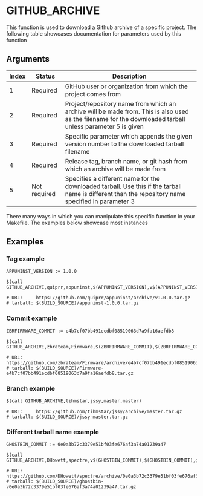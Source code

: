 # GITHUB_ARCHIVE

This function is used to download a Github archive of a specific project. The following table showcases documentation for parameters used by this function

## Arguments

| Index | Status | Description |
|-------|--------|-------------|
| 1 | Required | GitHub user or organization from which the project comes from |
| 2 | Required | Project/repository name from which an archive will be made from. This is also used as the filename for the downloaded tarball unless parameter 5 is given |
| 3 | Required | Specific parameter which appends the given version number to the downloaded tarball filename |
| 4 | Required | Release tag, branch name, or git hash from which an archive will be made from |
| 5 | Not required | Specifies a different name for the downloaded tarball. Use this if the tarball name is different than the repository name specified in parameter 3 |

There many ways in which you can manipulate this specific function in your Makefile. The examples below showcase most instances

## Examples

### Tag example

    APPUNINST_VERSION := 1.0.0

    $(call GITHUB_ARCHIVE,quiprr,appuninst,$(APPUNINST_VERSION),v$(APPUNINST_VERSION))

    # URL:     https://github.com/quiprr/appuninst/archive/v1.0.0.tar.gz
    # tarball: $(BUILD_SOURCE)/appuninst-1.0.0.tar.gz

### Commit example

    ZBRFIRMWARE_COMMIT := e4b7cf07bb491ecdbf08519063d7a9fa16aefdb8

    $(call GITHUB_ARCHIVE,zbrateam,Firmware,$(ZBRFIRMWARE_COMMIT),$(ZBRFIRMWARE_COMMIT))

    # URL:     https://github.com/zbrateam/Firmware/archive/e4b7cf07bb491ecdbf08519063d7a9fa16aefdb8.tar.gz
    # tarball: $(BUILD_SOURCE)/Firmware-e4b7cf07bb491ecdbf08519063d7a9fa16aefdb8.tar.gz

### Branch example

    $(call GITHUB_ARCHIVE,tihmstar,jssy,master,master)

    # URL:     https://github.com/tihmstar/jssy/archive/master.tar.gz
    # tarball: $(BUILD_SOURCE)/jssy-master.tar.gz

### Different tarball name example

    GHOSTBIN_COMMIT := 0e0a3b72c3379e51bf03fe676af3a74a01239a47

    $(call GITHUB_ARCHIVE,DHowett,spectre,v$(GHOSTBIN_COMMIT),$(GHOSTBIN_COMMIT),ghostbin)

    # URL:     https://github.com/DHowett/spectre/archive/0e0a3b72c3379e51bf03fe676af3a74a01239a47.tar.gz
    # tarball: $(BUILD_SOURCE)/ghostbin-v0e0a3b72c3379e51bf03fe676af3a74a01239a47.tar.gz
